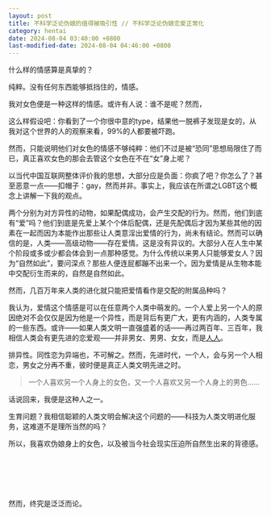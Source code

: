 ```yaml
---
layout: post
title: 不科学泛论伪娘的值得被吸引性 // 不科学泛论伪娘恋爱正常化
category: hentai
date: 2024-08-04 03:40:00 +0800
last-modified-date: 2024-08-04 04:46:00 +0800
---
```

<style>
        article{
        line-height: 2.5rem;
        font-size: 1.2rem;
    }
</style>

什么样的情感算是真挚的？

纯粹。没有任何东西能够抵挡住的，情感。

我对女色便是一种这样的情感。或许有人说：谁不是呢？然而，

这么样假设吧：你看到了一个你很中意的type，结果他一脱裤子发现是女的，从我对这个世界的人的观察来看，99%的人都要被吓跑。

然而，只能说明他们对女色的情感不够纯粹：他们不过是被“恐同”思想局限住了而已，真正喜欢女色的那会去管这个女色在不在“女”身上呢？

以当代中国互联网整体评价我的思想，大部分应是负面：你疯了吧？你怎么了？甚至恶意一点——扣帽子：gay，然而并非。事实上，我应该在所谓之LGBT这个概念上讲解一下我的观点。

两个分别为对方异性的动物，如果配偶成功，会产生交配的行为。然而，他们到底有“爱”吗？他们到底是先爱上某个个体后配偶，还是先配偶后才因为某些其他的因素在一起而因为本能作出那些让人类意淫出爱情的行为，尚未有结论。然而可以确信的是，人类——高级动物——存在爱情。这是没有异议的。大部分人在人生中某个阶段或多或少都会体会到一点那种感觉。为什么传统以来男人只能够爱女人？因为“自然如此”，要问深点？那些人便连屁都蹦不出来一个。因为爱情是从生物本能中交配衍生而来的，自然是自然如此。

然而，几百万年来人类的进化就只能把爱情看作是交配的附属品种吗？

我认为，爱情这个情感是可以在任意两个人类中萌发的。一个人爱上另一个人的原因绝对不会仅仅是因为他是一个异性，而是背后有更广大，更有内涵的，人类专属的一些东西。或许——如果人类文明一直强盛着的话——再过两百年、三百年，我相信人类会有更先进的恋爱观——并非男女、男男、女女，而是<u>人人</u>。

排异性。同性恋为异端也，不可解之。然而，先进时代，一个人，会与另一个人相恋，男女之分再不重，彼时便是真正人类文明先进之时。

> 一个人喜欢另一个人身上的女色，又一个人喜欢又另一个人身上的男色……

话说回来，我便是这种人之一。

生育问题？我相信聪颖的人类文明会解决这个问题的——科技为人类文明进化服务，这难道不是理所当然的吗？

所以，我喜欢伪娘身上的女色，以及被当今社会现实压迫所自然生出来的背德感。

<br><br><br><br><br>
然而，终究是泛泛而论。
